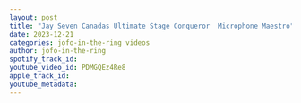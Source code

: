 ```yaml
---
layout: post
title: "Jay Seven Canadas Ultimate Stage Conqueror  Microphone Maestro"
date: 2023-12-21
categories: jofo-in-the-ring videos
author: jofo-in-the-ring
spotify_track_id: 
youtube_video_id: PDMGQEz4Re8
apple_track_id: 
youtube_metadata: 
---
```

